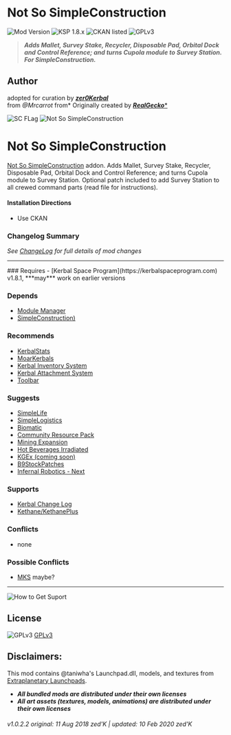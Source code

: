 <!-- Readme.md v1.2.0.1
Not So SimpleConstruction (NSSC)
created: 17 Jul 18
updated: 05 May 2021 -->

[MODVERSION]: 1.0.2.2
[KSPVERSION]: 1.8.x

<!-- Download on SpaceDock here or Github here.
Also available on CKAN. -->

# Not So SimpleConstruction
![Mod Version](https://img.shields.io/github/v/release/zer0Kerbal/NotSoSimpleConstruction?include_prereleases) 
![KSP 1.8.x](https://img.shields.io/badge/KSP%20version-1.8.x-66ccff.svg?style=flat-square) 
![CKAN listed](https://img.shields.io/badge/CKAN-Indexed-brightgreen.svg) ![GPLv3](https://img.shields.io/badge/SoftwareLicense-GPLv3-red "GPLv3") 

> ***Adds Mallet, Survey Stake, Recycler, Disposable Pad, Orbital Dock and Control Reference; and turns Cupola module to Survey Station. For SimpleConstruction.*** 
## Author
adopted for curation by ***[zer0Kerbal](https://forum.kerbalspaceprogram.com/index.php?/profile/190933-*/)*** <br>
from *@Mrcarrot* from* Originally created by [***RealGecko****](https://forum.kerbalspaceprogram.com/index.php?/profile/162682-*/)

![SC FLag](https://i.imgur.com/y01A9en.png "SimpleConstruction! Flag")
![Not So SimpleConstruction](http://i.imgur.com/EN4QU18.png "Not So SimpleConstruction")

# Not So SimpleConstruction
[Not So SimpleConstruction]() addon.
Adds Mallet, Survey Stake, Recycler, Disposable Pad, Orbital Dock and Control Reference; and turns Cupola module to Survey Station. Optional patch included to add Survey Station to all crewed command parts (read file for instructions).

#### Installation Directions 
- Use CKAN

### Changelog Summary
*See [ChangeLog](https://github.com/zer0Kerbal/SimpleConstruction/blob/master/Changelog.md) for full details of mod changes*
<hr>
### Requires
 - [Kerbal Space Program](https://kerbalspaceprogram.com) v1.8.1, ***may*** work on earlier versions

### Depends
- [Module Manager](http://forum.kerbalspaceprogram.com/index.php?/topic/50533-105-*)
- [SimpleConstruction)](https://forum.kerbalspaceprogram.com/index.php?/topic/191424-ksp-*)
 
### Recommends
- [KerbalStats](https://forum.kerbalspaceprogram.com/index.php?/topic/89285-*)
- [MoarKerbals](https://forum.kerbalspaceprogram.com/index.php?/topic/191525-*)
- [Kerbal Inventory System](http://forum.kerbalspaceprogram.com/index.php?/topic/149848-*)
- [Kerbal Attachment System](http://forum.kerbalspaceprogram.com/index.php?/topic/142594-*)
- [Toolbar](https://forum.kerbalspaceprogram.com/index.php?/topic/161857-*)

### Suggests
- [SimpleLife](https://forum.kerbalspaceprogram.com/index.php?/topic/191526-*)
- [SimpleLogistics](https://forum.kerbalspaceprogram.com/index.php?/topic/191045-*/)
- [Biomatic](https://forum.kerbalspaceprogram.com/index.php?/topic/191426-*)
- [Community Resource Pack](https://forum.kerbalspaceprogram.com/index.php?/topic/166314-*)
- [Mining Expansion](http://forum.kerbalspaceprogram.com/index.php?/topic/130325-*)
- [Hot Beverages Irradiated](https://github.com/zer0Kerbal/HotBeverageIrradiated)
- [KGEx (coming soon)](https://github.com/zer0Kerbal/)
- [B9StockPatches](https://forum.kerbalspaceprogram.com/index.php?/topic/190870-*)
- [Infernal Robotics - Next](https://forum.kerbalspaceprogram.com/index.php?/topic/184787-*)

### Supports
- [Kerbal Change Log](https://forum.kerbalspaceprogram.com/index.php?/topic/179207-*)
- [Kethane/KethanePlus](http://forum.kerbalspaceprogram.com/index.php?/topic/119480-*)

### Conflicts
- none

### Possible Conflicts
- [MKS]() maybe?
<hr>

![How to Get Suport](https://i.imgur.com/YdYfStN.jpg "https://forum.kerbalspaceprogram.com/index.php?/topic/83212*")

## License
![GPLv3](https://www.gnu.org/graphics/gplv3-or-later-sm.png) [GPLv3](https://www.gnu.org/licenses/gpl-3.0.html)  

## Disclaimers:
This mod contains @taniwha's Launchpad.dll, models, and  textures from [Extraplanetary Launchpads](http://forum.kerbalspaceprogram.com/index.php?/topic/54284-*).
- ***All bundled mods are distributed under their own licenses***<br>
- ***All art assets (textures, models, animations) are distributed under their own licenses***<br>

###### v1.0.2.2 original: 11 Aug 2018 zed'K | updated: 10 Feb 2020 zed'K

<!--
GPL 2.0
zer0Kerbal-->






